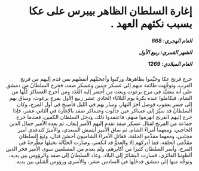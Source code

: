 <h1 dir="rtl">إغارة السلطان الظاهر بيبرس على عكا بسبب نكثهم العهد .</h1>

<h5 dir="rtl">العام الهجري:  668

الشهر القمري: ربيع الأول

العام الميلادي: 1269</h5>

<p dir="rtl">خرج فرنج عكا وخيَّموا بظاهرها، وركبوا وأعجبَتْهم أنفسُهم بمن قدم إليهم من فرنج الغرب، وتوجَّهت طائفة منهم إلى عسكر جينين وعسكر صفد، فخرج السلطانُ من دمشق على أنه يتصَيَّد في مرج برغوث وبعث من أحضر إليه العُدَد ومن أخرج العساكرَ كُلَّها من الشام، فتكاملوا عنده بكرةَ يوم الثلاثاء الحادي عشر ربيع الأول بمرج برغوث، وساق بهم إلى جسرِ يعقوب فوصل آخرَ النهار، وسار بهم في الليل فأصبحَ في أول المرج، وكان السلطانُ قد سيَّرَ إلى عساكر عين جالوت وعساكر صفد بالإغارة في الثاني عشر، فإذا خرج إليهم الفرنج انهزموا منهم، فاعتمدوا ذلك، ودخل السلطان الكمين، فعندما خرج جماعة من الفرنج لقتال عسكر صفد تقدم إليهم الأمير إيغان، ثم بعده الأمير جمال الدين الحاجبي، ومعهما أمراءُ الشام، ثم ساق الأمير أيتمش السعدي، والأميرُ كندغدي أمير مجلس، ومعهما مقدَّمو الحلقة، فقاتل الأمراءُ الشاميون أحسَنَ قتال، وتَبِعَ السلطان مقَدَّمي الحلقة، فما أدركهم إلا والعدوُّ قد انكسر، وصارت الخيَّالة بخيلها مطَّرحةً في المرج، وأسر السلطان كثيرا من أكابرهم، ولم يعدم من المسلمين سوى الأمير فخر الدين ألطونبا الفائزي، فسارت البشائرُ إلى البلاد، وعاد السلطانُ إلى صفد والرؤوس بين يديه، وتوجَّه منها إلى دمشق فدخَلَها في السادس عشر، والأسرى ورؤوس القتلى بين يديه.</p></br>

